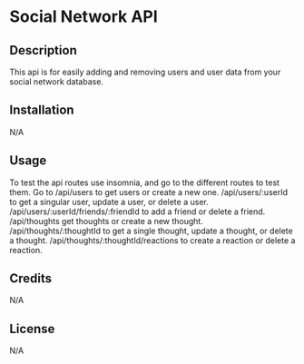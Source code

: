 # Social Network API

## Description

This api is for easily adding and removing users and user data from your social network database.

## Installation

N/A

## Usage

To test the api routes use insomnia, and go to the different routes to test them. Go to /api/users to get users or create a new one. /api/users/:userId to get a singular user, update a user, or delete a user. /api/users/:userId/friends/:friendId to add a friend or delete a friend. /api/thoughts get thoughts or create a new thought. /api/thoughts/:thoughtId to get a single thought, update a thought, or delete a thought. /api/thoughts/:thoughtId/reactions to create a reaction or delete a reaction.

## Credits

N/A

## License

N/A
